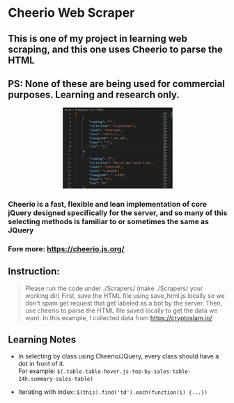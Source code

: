 # Cheerio Web Scraper

## This is one of my  project in learning web scraping, and this one uses Cheerio to parse the HTML
## PS: None of these are being used for commercial purposes. Learning and research only.

<p align="center"><img src="./preview.png" width="50%" height="50%"><p>

### Cheerio is a fast, flexible and lean implementation of core jQuery designed specifically for the server, and so many of this selecting methods is familiar to or sometimes the same as JQuery
### Fore more: https://cheerio.js.org/

## Instruction:
> Please run the code under ./Scrapers/  (make ./Scrapers/ your working dir)
> First, save the HTML file using save_html.js locally so we don't spam get request that get labeled as a bot by the server.
> Then, use cheerio to parse the HTML file saved locally to get the data we want.
> In this example, I collected data from https://cryptoslam.io/

## Learning Notes
* In selecting by class using Cheerio/JQuery, every class should have a dot in front of it.<br/>
For example: ```$(.table.table-hover.js-top-by-sales-table-24h.summary-sales-table)```

* Iterating with index: ```$(this).find('td').each(function(i) {...})```
